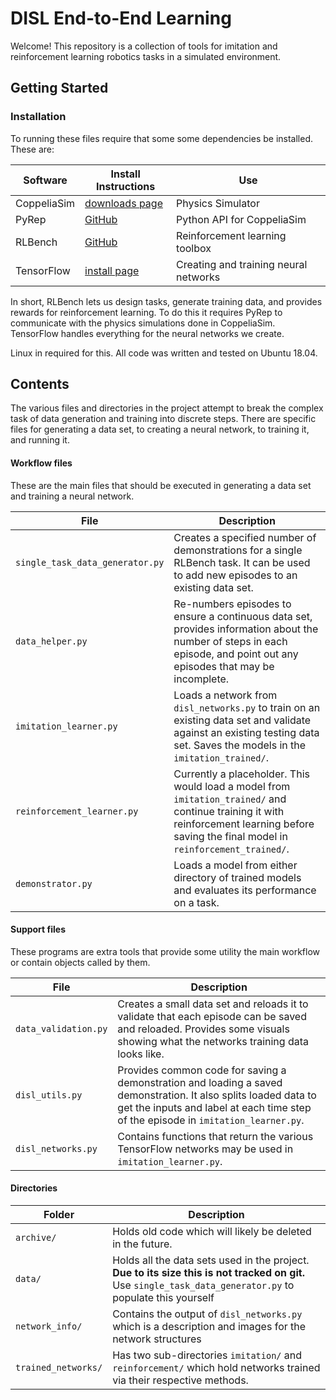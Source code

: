 # DISL End-to-End Learning

Welcome! This repository is a collection of tools for imitation  and reinforcement learning robotics tasks in a simulated environment.

## Getting Started

### Installation
To running these files require that some some dependencies be installed. These are:

| Software | Install Instructions | Use |
| --- | --- | --- |
| CoppeliaSim | [downloads page](https://www.coppeliarobotics.com/downloads) | Physics Simulator |
| PyRep | [GitHub](https://github.com/stepjam/PyRep) | Python API for CoppeliaSim |
| RLBench | [GitHub](https://github.com/stepjam/RLBench) | Reinforcement learning toolbox |
| TensorFlow | [install page](https://www.tensorflow.org/install) | Creating and training neural networks |

In short, RLBench lets us design tasks, generate training data, and provides rewards for reinforcement learning.  To do this it requires PyRep to communicate with the physics simulations done in CoppeliaSim. TensorFlow handles everything for the neural networks we create.

Linux in required for this.  All code was written and tested on Ubuntu 18.04.

## Contents
 
The various files and directories in the project attempt to break the complex task of data generation and training into discrete steps. There are specific files for generating a data set, to creating a neural network, to training it, and running it. 

#### Workflow files

These are the main files that should be executed in generating a data set and training a neural network.

| File | Description |
| --- | --- |
| `single_task_data_generator.py` | Creates a specified number of demonstrations for a single RLBench task.  It can be used to add new episodes to an existing data set. |
| `data_helper.py` | Re-numbers episodes to ensure a continuous data set, provides information about the number of steps in each episode, and point out any episodes that may be incomplete. |
| `imitation_learner.py`| Loads a network from `disl_networks.py` to train on an existing data set and validate against an existing testing data set. Saves the models in the `imitation_trained/`. |
| `reinforcement_learner.py` | Currently a placeholder. This would load a model from `imitation_trained/` and continue training it with reinforcement learning before saving the final model in `reinforcement_trained/`. |
| `demonstrator.py` | Loads a model from either directory of trained models and evaluates its performance on a task. |

#### Support files

These programs are extra tools that provide some utility the main workflow or contain objects called by them. 

| File | Description |
| --- | --- |
| `data_validation.py` | Creates a small data set and reloads it to validate that each episode can be saved and reloaded. Provides some visuals showing what the networks training data looks like. |
| `disl_utils.py` | Provides common code for saving a demonstration and loading a saved demonstration. It also splits loaded data to get the inputs and label at each time step of the episode in `imitation_learner.py`. |
| `disl_networks.py` | Contains functions that return the various TensorFlow networks may be used in `imitation_learner.py`. |

#### Directories

| Folder | Description |
| --- | --- |
| `archive/` | Holds old code which will likely be deleted in the future. |
| `data/` | Holds all the data sets used in the project. **Due to its size this is not tracked on git.**  Use `single_task_data_generator.py` to populate this yourself |
| `network_info/` | Contains the output of `disl_networks.py` which is a description and images for the network structures |
| `trained_networks/` | Has two sub-directories `imitation/` and `reinforcement/` which hold networks trained via their respective methods. |


